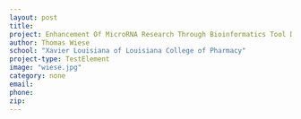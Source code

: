 ```yaml
---
layout: post
title:
project: Enhancement Of MicroRNA Research Through Bioinformatics Tool Development
author: Thomas Wiese
school: "Xavier Louisiana of Louisiana College of Pharmacy"
project-type: TestElement
image: "wiese.jpg"
category: none
email:
phone:
zip:
---
```

